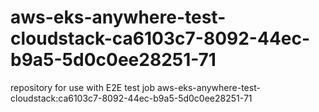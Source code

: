 # aws-eks-anywhere-test-cloudstack-ca6103c7-8092-44ec-b9a5-5d0c0ee28251-71
repository for use with E2E test job aws-eks-anywhere-test-cloudstack:ca6103c7-8092-44ec-b9a5-5d0c0ee28251-71

